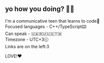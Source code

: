 ## yo how you doing? 👋🍻
I'm a communicative teen that learns to code💝  
Focused languages - C++/TypeScript⌨️  
Can speak - 🇺🇦🇷🇺🇺🇸🇹🇼  
Timezone - UTC+3🕥  
Links are on the left:3  
  
LOVE!❤️
